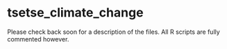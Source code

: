 # tsetse_climate_change

Please check back soon for a description of the files.
All R scripts are fully commented however.